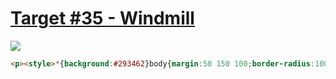 # [Target #35 - Windmill](https://cssbattle.dev/play/35)

![](https://cssbattle.dev/targets/35.png)

```HTML
<p><style>*{background:#293462}body{margin:50 150 100;border-radius:100q 100q 42q 42q;background:#fff1c1}p{position:fixed;width:30;height:50;background:linear-gradient(#a64942 10px,#fe5f55 1q);bottom:34;left:185;border-radius:0 0 10q 10q
```